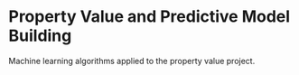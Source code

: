 # Property Value and Predictive Model Building
Machine learning algorithms applied to the property value project.
